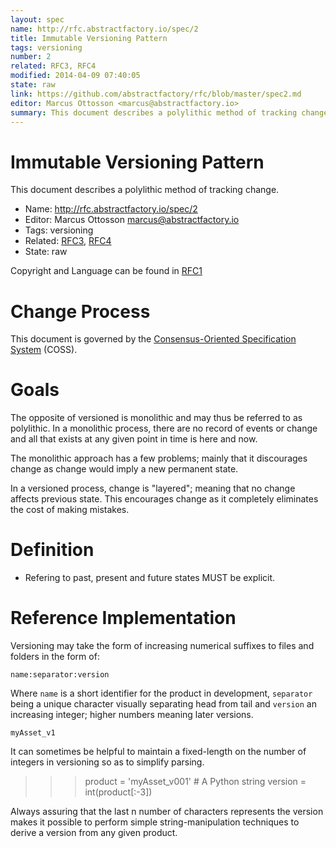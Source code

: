 ```yaml
---
layout: spec
name: http://rfc.abstractfactory.io/spec/2
title: Immutable Versioning Pattern
tags: versioning
number: 2
related: RFC3, RFC4
modified: 2014-04-09 07:40:05
state: raw
link: https://github.com/abstractfactory/rfc/blob/master/spec2.md
editor: Marcus Ottosson <marcus@abstractfactory.io>
summary: This document describes a polylithic method of tracking change.
---
```


# Immutable Versioning Pattern

This document describes a polylithic method of tracking change.

* Name: http://rfc.abstractfactory.io/spec/2
* Editor: Marcus Ottosson <marcus@abstractfactory.io>
* Tags: versioning
* Related: [RFC3](http://rfc.abstractfactory.io/spec/3), [RFC4](http://rfc.abstractfactory.io/spec/4)
* State: raw

Copyright and Language can be found in [RFC1](http://rfc.abstractfactory.io/spec/1)

# Change Process

This document is governed by the [Consensus-Oriented Specification System](http://www.digistan.org/spec:1/COSS) (COSS).

# Goals

The opposite of versioned is monolithic and may thus be referred to as polylithic. In a monolithic process, there are no record of events or change and all that exists at any given point in time is here and now.

The monolithic approach has a few problems; mainly that it discourages change as change would imply a new permanent state.

In a versioned process, change is "layered"; meaning that no change affects previous state. This encourages change as it completely eliminates the cost of making mistakes.

# Definition

* Refering to past, present and future states MUST be explicit.

# Reference Implementation

Versioning may take the form of increasing numerical suffixes to files and folders in the form of:

`name:separator:version`

Where `name` is a short identifier for the product in development, `separator` being a unique character visually separating head from tail and `version` an increasing integer; higher numbers meaning later versions.

`myAsset_v1`

It can sometimes be helpful to maintain a fixed-length on the number of integers in versioning so as to simplify parsing.

>>> product = 'myAsset_v001'  # A Python string
>>> version = int(product[:-3])

Always assuring that the last n number of characters represents the version makes it possible to perform simple string-manipulation techniques to derive a version from any given product.

[Consensus-Oriented Specification System (COSS)]: http://www.digistan.org/spec:1/COSS
[RFC 2119]: http://tools.ietf.org/html/rfc2119
[versioning]: http://en.wikipedia.org/wiki/Software_versioning
